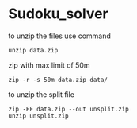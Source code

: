 # Sudoku_solver

to unzip the files use command
```
unzip data.zip
```


zip with max limit of 50m
```bash=
zip -r -s 50m data.zip data/
```

to unzip the split file
```bash=
zip -FF data.zip --out unsplit.zip
unzip unsplit.zip
```
